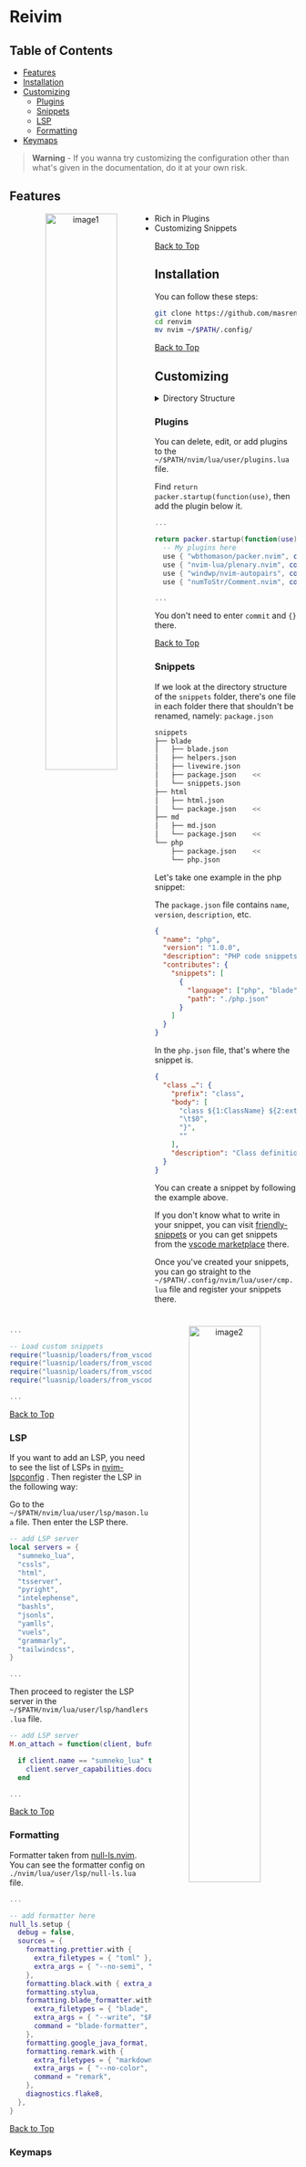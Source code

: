 # Reivim

## Table of Contents

*   [Features](#features)
*   [Installation](#installation)
*   [Customizing](#customizing)
    *   [Plugins](#plugins)
    *   [Snippets](#snippets)
    *   [LSP](#lsp)
    *   [Formatting](#formatting)
*   [Keymaps](#keymaps)

> **Warning** - If you wanna try customizing the configuration other than what's given in the documentation, do it at your own risk.

## Features
<p align="center">
<img align="left" width="50%" src="./images/image1.png" alt="image1">
<img align="right" width="50%" src="./images/image2.png" alt="image2">
</p>
<img align="left" width="50%" src="./images/image3.png" alt="image3">
<img align="right" width="50%" src="./images/image4.png" alt="image4">

*   Rich in Plugins
*   Customizing Snippets

[Back to Top](#table-of-contents)

## Installation

You can follow these steps:

```bash
git clone https://github.com/masrenda/reivim
cd renvim
mv nvim ~/$PATH/.config/
```

[Back to Top](#table-of-contents)

## Customizing

<details>
<summary>
Directory Structure
</summary>  
<br>
<pre>
nvim
├── init.lua
├── lua
│   └── user
│       ├── autocommands.lua
│       ├── autopairs.lua
│       ├── bufferline.lua
│       ├── cmp.lua
│       ├── colorscheme.lua
│       ├── comment.lua
│       ├── dap.lua
│       ├── gitsigns.lua
│       ├── illuminate.lua
│       ├── impatient.lua
│       ├── indentline.lua
│       ├── keymaps.lua
│       ├── lsp
│       │   ├── handlers.lua
│       │   ├── init.lua
│       │   ├── mason.lua
│       │   ├── null-ls.lua
│       │   └── settings
│       │       ├── pyright.lua
│       │       └── sumneko_lua.lua
│       ├── lualine.lua
│       ├── neosolarized.lua
│       ├── nvim-tree.lua
│       ├── options.lua
│       ├── plugins.lua
│       ├── project.lua
│       ├── telescope.lua
│       ├── toggleterm.lua
│       └── treesitter.lua
├── plugin
│   └── packer_compiled.lua
└── snippets
    ├── blade
    │   ├── blade.json
    │   ├── helpers.json
    │   ├── livewire.json
    │   ├── package.json
    │   └── snippets.json
    ├── html
    │   ├── html.json
    │   └── package.json
    ├── md
    │   ├── md.json
    │   └── package.json
    └── php
        ├── package.json
        └── php.json
</pre>
</details>

### Plugins

You can delete, edit, or add plugins to the `~/$PATH/nvim/lua/user/plugins.lua` file.

Find `return packer.startup(function(use)`, then add the plugin below it.

```lua
...

return packer.startup(function(use)
  -- My plugins here
  use { "wbthomason/packer.nvim", commit = "6afb67460283f0e990d35d229fd38fdc04063e0a" }
  use { "nvim-lua/plenary.nvim", commit = "4b7e52044bbb84242158d977a50c4cbcd85070c7" }
  use { "windwp/nvim-autopairs", commit = "4fc96c8f3df89b6d23e5092d31c866c53a346347" }
  use { "numToStr/Comment.nvim", commit = "97a188a98b5a3a6f9b1b850799ac078faa17ab67" }

...
```

You don't need to enter `commit` and `{}` there.

[Back to Top](#table-of-contents)

### Snippets

If we look at the directory structure of the `snippets` folder, there's one file in each folder there that shouldn't be renamed, namely: `package.json`

```bash
snippets
├── blade
│   ├── blade.json
│   ├── helpers.json
│   ├── livewire.json
│   ├── package.json    <<
│   └── snippets.json
├── html
│   ├── html.json
│   └── package.json    <<
├── md
│   ├── md.json
│   └── package.json    <<
└── php
    ├── package.json    <<
    └── php.json
```

Let's take one example in the php snippet:

The `package.json` file contains `name`, `version`, `description`, etc.

```json
{
  "name": "php",
  "version": "1.0.0",
  "description": "PHP code snippets",
  "contributes": {
    "snippets": [
      {
        "language": ["php", "blade", "blade.php"],
        "path": "./php.json"
      }
    ]
  }
}
```

In the `php.json` file, that's where the snippet is.

```json
{
  "class …": {
    "prefix": "class",
    "body": [
      "class ${1:ClassName} ${2:extends ${3:AnotherClass}} ${4:implements ${5:Interface}} {",
      "\t$0",
      "}",
      ""
    ],
    "description": "Class definition"
  }
}
```

You can create a snippet by following the example above.

If you don't know what to write in your snippet, you can visit [friendly-snippets](https://github.com/rafamadriz/friendly-snippets/tree/main/snippets) or you can get snippets from the [vscode marketplace](https://marketplace.visualstudio.com/) there.

Once you've created your snippets, you can go straight to the `~/$PATH/.config/nvim/lua/user/cmp.lua` file and register your snippets there.

```lua
...

-- Load custom snippets
require("luasnip/loaders/from_vscode").lazy_load { paths = { "~/.config/nvim/snippets/html" } }
require("luasnip/loaders/from_vscode").lazy_load { paths = { "~/.config/nvim/snippets/php" } }
require("luasnip/loaders/from_vscode").lazy_load { paths = { "~/.config/nvim/snippets/blade" } }
require("luasnip/loaders/from_vscode").lazy_load { paths = { "~/.config/nvim/snippets/md" } }

...
```

[Back to Top](#table-of-contents)

### LSP

If you want to add an LSP, you need to see the list of LSPs in [nvim-lspconfig](https://github.com/neovim/nvim-lspconfig/blob/master/doc/server_configurations.md) . Then register the LSP in the following way:

Go to the `~/$PATH/nvim/lua/user/lsp/mason.lua` file. Then enter the LSP there.

```lua
-- add LSP server
local servers = {
  "sumneko_lua",
  "cssls",
  "html",
  "tsserver",
  "pyright",
  "intelephense",
  "bashls",
  "jsonls",
  "yamlls",
  "vuels",
  "grammarly",
  "tailwindcss",
}

...
```

Then proceed to register the LSP server in the `~/$PATH/nvim/lua/user/lsp/handlers.lua` file.

```lua
-- add LSP server
M.on_attach = function(client, bufnr)

  if client.name == "sumneko_lua" then
    client.server_capabilities.documentFormattingProvider = false
  end

...
```

[Back to Top](#table-of-contents)

### Formatting

Formatter taken from [null-ls.nvim](https://github.com/jose-elias-alvarez/null-ls.nvim/blob/main/doc/BUILTINS.md#formatting). You can see the formatter config on `./nvim/lua/user/lsp/null-ls.lua` file.

```lua
...

-- add formatter here
null_ls.setup {
  debug = false,
  sources = {
    formatting.prettier.with {
      extra_filetypes = { "toml" },
      extra_args = { "--no-semi", "--single-quote", "--jsx-single-quote" },
    },
    formatting.black.with { extra_args = { "--fast" } },
    formatting.stylua,
    formatting.blade_formatter.with {
      extra_filetypes = { "blade", "php", "blade.php" },
      extra_args = { "--write", "$FILENAME" },
      command = "blade-formatter",
    },
    formatting.google_java_format,
    formatting.remark.with {
      extra_filetypes = { "markdown" },
      extra_args = { "--no-color", "--silent" },
      command = "remark",
    },
    diagnostics.flake8,
  },
}
```

[Back to Top](#table-of-contents)

### Keymaps

```lua
--Remap space as leader key
keymap("", "<Space>", "<Nop>", opts)
vim.g.mapleader = " "

-- Normal --
-- Better window navigation
keymap("n", "<C-h>", "<C-w>h", opts)
keymap("n", "<C-j>", "<C-w>j", opts)
keymap("n", "<C-k>", "<C-w>k", opts)
keymap("n", "<C-l>", "<C-w>l", opts)

-- Resize with arrows
keymap("n", "<C-Up>", ":resize -2<CR>", opts)
keymap("n", "<C-Down>", ":resize +2<CR>", opts)
keymap("n", "<C-Left>", ":vertical resize -2<CR>", opts)
keymap("n", "<C-Right>", ":vertical resize +2<CR>", opts)

-- Navigate buffers
keymap("n", "<S-l>", ":bnext<CR>", opts)
keymap("n", "<S-h>", ":bprevious<CR>", opts)

-- Clear highlights
keymap("n", "<leader>h", "<cmd>nohlsearch<CR>", opts)

-- Close buffers
keymap("n", "<S-q>", "<cmd>Bdelete!<CR>", opts)

-- Better paste
keymap("v", "p", '"_dP', opts)

-- Insert --
-- Press jk fast to enter
keymap("i", "jk", "<ESC>", opts)

-- Visual --
-- Stay in indent mode
keymap("v", "<", "<gv", opts)
keymap("v", ">", ">gv", opts)

-- Plugins --
-- Git
keymap("n", "<leader>gg", "<cmd>lua _LAZYGIT_TOGGLE()<CR>", opts)

-- Comment
keymap("n", "<leader>/", "<cmd>lua require('Comment.api').toggle.linewise.current()<CR>", opts)
keymap("x", "<leader>/", '<ESC><CMD>lua require("Comment.api").toggle.linewise(vim.fn.visualmode())<CR>')

-- DAP
keymap("n", "<leader>db", "<cmd>lua require'dap'.toggle_breakpoint()<cr>", opts)
keymap("n", "<leader>dc", "<cmd>lua require'dap'.continue()<cr>", opts)
keymap("n", "<leader>di", "<cmd>lua require'dap'.step_into()<cr>", opts)
keymap("n", "<leader>do", "<cmd>lua require'dap'.step_over()<cr>", opts)
keymap("n", "<leader>dO", "<cmd>lua require'dap'.step_out()<cr>", opts)
keymap("n", "<leader>dr", "<cmd>lua require'dap'.repl.toggle()<cr>", opts)
keymap("n", "<leader>dl", "<cmd>lua require'dap'.run_last()<cr>", opts)
keymap("n", "<leader>du", "<cmd>lua require'dapui'.toggle()<cr>", opts)
keymap("n", "<leader>dt", "<cmd>lua require'dap'.terminate()<cr>", opts)

-- Lsp
keymap("n", "<leader>lf", "<cmd>lua vim.lsp.buf.format{ async = true }<cr>", opts)

-- Custom Keymaps
-- Increment/decrement
keymap("n", "+", "<C-a>")
keymap("n", "-", "<C-x>")

-- Delete a word backwards
keymap("n", "dw", 'vb"_d')

-- Select all
keymap("n", "<C-a>", "gg<S-v>G")

-- New tab
keymap("n", "te", ":tabedit")

-- Split window
keymap("n", "ss", ":split<Return><C-w>w")
keymap("n", "sv", ":vsplit<Return><C-w>w")

-- Move window
keymap("", "sh", "<C-w>h")
keymap("", "sk", "<C-w>k")
keymap("", "sj", "<C-w>j")
keymap("", "sl", "<C-w>l")

-- Resize window
keymap("n", "<C-w><left>", "<C-w><")
keymap("n", "<C-w><right>", "<C-w>>")
keymap("n", "<C-w><up>", "<C-w>+")
keymap("n", "<C-w><down>", "<C-w>-")
```

[Back to Top](#table-of-contents)

## License

[MIT](./LICENSE.md)
